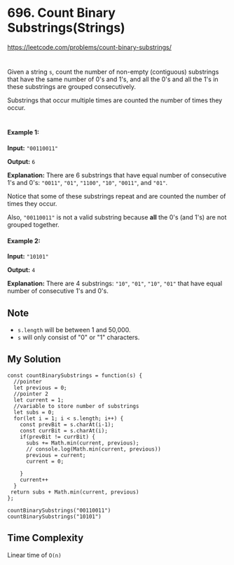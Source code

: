 # 696. Count Binary Substrings(Strings)
https://leetcode.com/problems/count-binary-substrings/

#

Given a string `s`, count the number of non-empty (contiguous) substrings that have the same number of 0's and 1's, and all the 0's and all the 1's in these substrings are grouped consecutively.

Substrings that occur multiple times are counted the number of times they occur.
#
#### Example 1:
<b>Input:</b> `"00110011"`

<b>Output:</b> `6`

<b>Explanation:</b> There are 6 substrings that have equal number of consecutive 1's and 0's: `"0011"`, `"01"`, `"1100"`, `"10"`, `"0011"`, and `"01"`.

Notice that some of these substrings repeat and are counted the number of times they occur.

Also, `"00110011"` is not a valid substring because <b>all</b> the 0's (and 1's) are not grouped together.

#### Example 2:
<b>Input:</b> `"10101"`

<b>Output:</b> `4`

<b>Explanation:</b> There are 4 substrings: `"10"`, `"01"`, `"10"`, `"01"` that have equal number of consecutive 1's and 0's.

## Note 
- `s.length` will be between 1 and 50,000.
- `s` will only consist of "0" or "1" characters.

## My Solution
```
const countBinarySubstrings = function(s) {
  //pointer
  let previous = 0;
  //pointer 2
  let current = 1;
  //variable to store number of substrings
  let subs = 0;
  for(let i = 1; i < s.length; i++) {
    const prevBit = s.charAt(i-1);
    const currBit = s.charAt(i);
    if(prevBit != currBit) {
      subs += Math.min(current, previous);
      // console.log(Math.min(current, previous))
      previous = current;
      current = 0;
      
    }
    current++
  }
 return subs + Math.min(current, previous)    
};

countBinarySubstrings("00110011")
countBinarySubstrings("10101")
```

## Time Complexity

Linear time of `O(n)`


